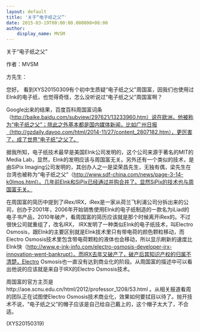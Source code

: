 ```yaml
---
layout: default
title: '关于“电子纸之父”'
date: 2015-03-19T00:00:00.000000+08:00
author:
    display_name: MVSM
---
```


关于“电子纸之父”

作者：MVSM

方先生：

您好。    看到XYS20150309有个初中生质疑“电子纸之父”周国富，因我们也使用过EInk的电子纸，也觉得奇怪，怎么没听说过“电子纸之父”周国富啊？

Google出来的结果，百度百科周国富词条（http://baike.baidu.com/subview/297621/13233960.htm）说在欧洲，他被称为“电子纸之父”；除此之外基本都是国内媒体新闻，比如广州日报（http://gzdaily.dayoo.com/html/2014-11/27/content_2807182.htm），更厉害了，成了世界“电子纸”之父了。

据我所知，电子纸技术最早是美国EInk公司发明的，这个公司来源于著名的MIT的Media Lab，显然，EInk的发明应该与周国富无关。另外还有一个类似的技术，是由SiPix Imaging公司发明的，其创办人之一是梁荣昌先生，无独有偶，梁先生在台湾也被称为“电子纸之父”（http://www.sdf-china.com/news/page-3-14-k0lmos.html）。几年前EInk和SiPix已经通过并购合并了。显然SiPix的技术也与周国富无关。

在周国富的简历中提到了iRex/IRX，iRex是一家从荷兰飞利浦公司分拆出来的公司，创办于2001年，2006年开始销售使用EInk的电子纸制造的一款名为iLiad的电子书产品，2010年破产，看周国富的简历应该就是那个时候离开iRex的。不过很快公司就重组了，改名IRX， IRX发明了一种类似EInk的电子纸技术，叫Electro Osmosis，跟EInk的主要区别就是EInk技术里只有带电荷的颜色颗粒移动，而Electro Osmosis技术里包含带电荷颗粒的液体也会移动，所以显示刷新的速度比EInk快（http://www.e-ink-info.com/electro-osmosis-developer-irx-innovation-went-bankrupt）。而IRX去年又破产了，破产后其知识产权的归属不清楚，Electro Osmosis也一直没有达到商业化的阶段。从周国富的描述中可以看出他说的应该就是来自于IRX的Electro Osmosis技术。

周国富的官方主页是http://aoe.scnu.edu.cn/html/2012/professor_1208/53.html 。从相关报道看周的团队正在试图使Electro Osmosis技术商业化，效果如何要拭目以待了。抛开技术不说，“电子纸之父”的帽子应该是自己给自己戴上的，这个帽子太大了，不合适。

(XYS20150319)

